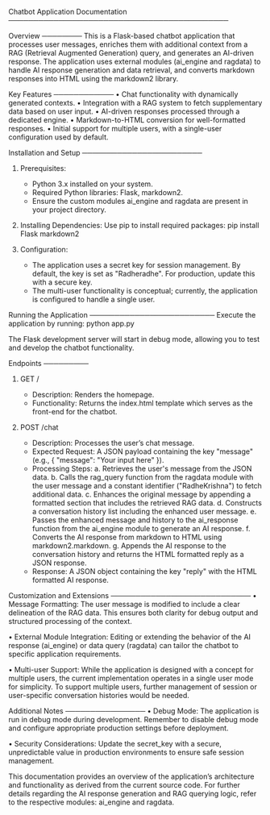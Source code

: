 Chatbot Application Documentation
────────────────────────────────────────────

Overview
────────
This is a Flask-based chatbot application that processes user messages, enriches them with additional context from a RAG (Retrieval Augmented Generation) query, and generates an AI-driven response. The application uses external modules (ai_engine and ragdata) to handle AI response generation and data retrieval, and converts markdown responses into HTML using the markdown2 library.

Key Features
────────────
• Chat functionality with dynamically generated contexts.
• Integration with a RAG system to fetch supplementary data based on user input.
• AI-driven responses processed through a dedicated engine.
• Markdown-to-HTML conversion for well-formatted responses.
• Initial support for multiple users, with a single-user configuration used by default.

Installation and Setup
────────────────────────
1. Prerequisites:
   - Python 3.x installed on your system.
   - Required Python libraries: Flask, markdown2.
   - Ensure the custom modules ai_engine and ragdata are present in your project directory.

2. Installing Dependencies:
   Use pip to install required packages:
     pip install Flask markdown2

3. Configuration:
   - The application uses a secret key for session management. By default, the key is set as "Radheradhe". For production, update this with a secure key.
   - The multi-user functionality is conceptual; currently, the application is configured to handle a single user.

Running the Application
─────────────────────────
Execute the application by running:
   python app.py

The Flask development server will start in debug mode, allowing you to test and develop the chatbot functionality.

Endpoints
─────────
1. GET /
   - Description: Renders the homepage.
   - Functionality: Returns the index.html template which serves as the front-end for the chatbot.

2. POST /chat
   - Description: Processes the user’s chat message.
   - Expected Request: A JSON payload containing the key "message" (e.g., { "message": "Your input here" }).
   - Processing Steps:
       a. Retrieves the user's message from the JSON data.
       b. Calls the rag_query function from the ragdata module with the user message and a constant identifier ("RadheKrishna") to fetch additional data.
       c. Enhances the original message by appending a formatted section that includes the retrieved RAG data.
       d. Constructs a conversation history list including the enhanced user message.
       e. Passes the enhanced message and history to the ai_response function from the ai_engine module to generate an AI response.
       f. Converts the AI response from markdown to HTML using markdown2.markdown.
       g. Appends the AI response to the conversation history and returns the HTML formatted reply as a JSON response.
   - Response: A JSON object containing the key "reply" with the HTML formatted AI response.

Customization and Extensions
────────────────────────────
• Message Formatting:
   The user message is modified to include a clear delineation of the RAG data. This ensures both clarity for debug output and structured processing of the context.

• External Module Integration:
   Editing or extending the behavior of the AI response (ai_engine) or data query (ragdata) can tailor the chatbot to specific application requirements.

• Multi-user Support:
   While the application is designed with a concept for multiple users, the current implementation operates in a single user mode for simplicity. To support multiple users, further management of session or user-specific conversation histories would be needed.

Additional Notes
────────────────
• Debug Mode:
   The application is run in debug mode during development. Remember to disable debug mode and configure appropriate production settings before deployment.

• Security Considerations:
   Update the secret_key with a secure, unpredictable value in production environments to ensure safe session management.

This documentation provides an overview of the application’s architecture and functionality as derived from the current source code. For further details regarding the AI response generation and RAG querying logic, refer to the respective modules: ai_engine and ragdata.